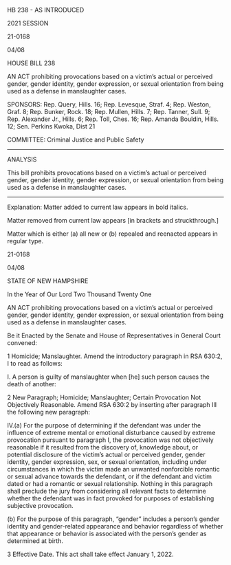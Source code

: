  HB 238 - AS INTRODUCED

 

 

2021 SESSION

 21-0168

 04/08

 

HOUSE BILL 238

 

AN ACT prohibiting provocations based on a victim’s actual or perceived gender, gender identity, gender expression, or sexual orientation from being used as a defense in manslaughter cases.

 

SPONSORS: Rep. Query, Hills. 16; Rep. Levesque, Straf. 4; Rep. Weston, Graf. 8; Rep. Bunker, Rock. 18; Rep. Mullen, Hills. 7; Rep. Tanner, Sull. 9; Rep. Alexander Jr., Hills. 6; Rep. Toll, Ches. 16; Rep. Amanda Bouldin, Hills. 12; Sen. Perkins Kwoka, Dist 21

 

COMMITTEE: Criminal Justice and Public Safety

 

-----------------------------------------------------------------

 

ANALYSIS

 

 This bill prohibits provocations based on a victim’s actual or perceived gender, gender identity, gender expression, or sexual orientation from being used as a defense in manslaughter cases.

 

- - - - - - - - - - - - - - - - - - - - - - - - - - - - - - - - - - - - - - - - - - - - - - - - - - - - - - - - - - - - - - - - - - - - - - - - - - - 

 

Explanation: Matter added to current law appears in bold italics.

 Matter removed from current law appears [in brackets and struckthrough.]

 Matter which is either (a) all new or (b) repealed and reenacted appears in regular type.

 21-0168

 04/08

 

STATE OF NEW HAMPSHIRE

 

In the Year of Our Lord Two Thousand Twenty One

 

AN ACT prohibiting provocations based on a victim’s actual or perceived gender, gender identity, gender expression, or sexual orientation from being used as a defense in manslaughter cases.

 

Be it Enacted by the Senate and House of Representatives in General Court convened:

 

 1 Homicide; Manslaughter. Amend the introductory paragraph in RSA 630:2, I to read as follows:

 I. A person is guilty of manslaughter when [he] such person causes the death of another:

 2 New Paragraph; Homicide; Manslaughter; Certain Provocation Not Objectively Reasonable. Amend RSA 630:2 by inserting after paragraph III the following new paragraph:

 IV.(a) For the purpose of determining if the defendant was under the influence of extreme mental or emotional disturbance caused by extreme provocation pursuant to paragraph I, the provocation was not objectively reasonable if it resulted from the discovery of, knowledge about, or potential disclosure of the victim’s actual or perceived gender, gender identity, gender expression, sex, or sexual orientation, including under circumstances in which the victim made an unwanted nonforcible romantic or sexual advance towards the defendant, or if the defendant and victim dated or had a romantic or sexual relationship. Nothing in this paragraph shall preclude the jury from considering all relevant facts to determine whether the defendant was in fact provoked for purposes of establishing subjective provocation.

 (b) For the purpose of this paragraph, “gender” includes a person’s gender identity and gender-related appearance and behavior regardless of whether that appearance or behavior is associated with the person’s gender as determined at birth.

 3 Effective Date. This act shall take effect January 1, 2022.

